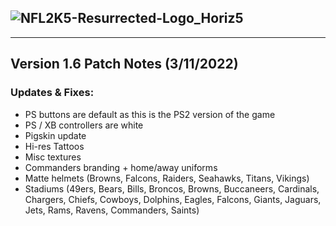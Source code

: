 ## ![NFL2K5-Resurrected-Logo_Horiz5](https://user-images.githubusercontent.com/69597675/125652934-6b21a6c3-e700-4709-8e10-01deb62d37f7.png)
-----

## Version 1.6 Patch Notes (3/11/2022)
### Updates & Fixes:

  * PS buttons are default as this is the PS2 version of the game
  * PS / XB controllers are white
  * Pigskin update
  * Hi-res Tattoos
  * Misc textures
  * Commanders branding + home/away uniforms
  * Matte helmets (Browns, Falcons, Raiders, Seahawks, Titans, Vikings)
  * Stadiums (49ers, Bears, Bills, Broncos, Browns, Buccaneers, Cardinals, Chargers, Chiefs, Cowboys, Dolphins, Eagles, Falcons, Giants, Jaguars, Jets, Rams, Ravens, Commanders, Saints)


